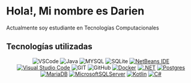 # Hola!, Mi nombre es Darien 

Actualmente soy estudiante en Tecnologías Computacionales

## **Tecnologías utilizadas**

<div align='center'>

![VSCode](https://img.shields.io/badge/VSCode-0078D4?style=for-the-badge&logo=visual%20studio%20code&logoColor=white)
![Java](https://img.shields.io/badge/java-%23ED8B00.svg?style=for-the-badge&logo=openjdk&logoColor=white)
![MYSQL](https://img.shields.io/badge/MySQL-005C84?style=for-the-badge&logo=mysql&logoColor=white)
![SQLite](https://img.shields.io/badge/Sqlite-003B57?style=for-the-badge&logo=sqlite&logoColor=white)
[![NetBeans IDE](https://img.shields.io/badge/NetBeans%20IDE-1B6AC6.svg?logo=apache-netbeans-ide&logoColor=white)](#)
[![Visual Studio Code](https://img.shields.io/badge/Visual%20Studio%20Code-0078d7.svg?logo=visual-studio-code&logoColor=white)](#)
![GIT](https://img.shields.io/badge/GIT-E44C30?style=for-thebadge&logo=git&logoColor=white)
![GitHub](https://img.shields.io/badge/GitHub-100000?style=for-the-badge&logo=github&logoColor=white)
[![Docker](https://img.shields.io/badge/Docker-2496ED?logo=docker&logoColor=fff)](#)
[![.NET](https://img.shields.io/badge/.NET-512BD4?logo=dotnet&logoColor=fff)](#)
[![Postgres](https://img.shields.io/badge/Postgres-%23316192.svg?logo=postgresql&logoColor=white)](#)
[![MariaDB](https://img.shields.io/badge/MariaDB-003545?logo=mariadb&logoColor=white)](#)
[![MicrosoftSQLServer](https://img.shields.io/badge/Microsoft%20SQL%20Server-CC2927?logo=microsoft%20sql%20server&logoColor=white)](#)
[![Kotlin](https://img.shields.io/badge/Kotlin-%237F52FF.svg?logo=kotlin&logoColor=white)](#)
[![C#](https://img.shields.io/badge/C%23-%23239120.svg?logo=csharp&logoColor=white)](#)
</div>



